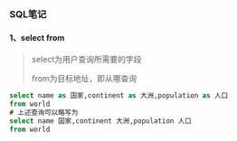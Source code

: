 ### SQL笔记

#### 1、select from

> select为用户查询所需要的字段
>
> from为目标地址，即从哪查询

```sql
select name as 国家,continent as 大洲,population as 人口 
from world
# 上述查询可以略写为
select name 国家,continent 大洲,population 人口 
from world
```

